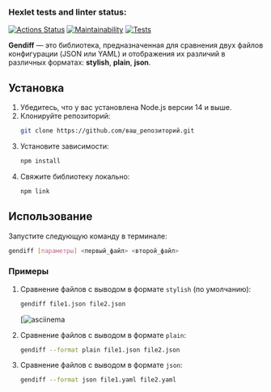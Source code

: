 ### Hexlet tests and linter status:
[![Actions Status](https://github.com/Maksonik/frontend-project-46/actions/workflows/hexlet-check.yml/badge.svg)](https://github.com/Maksonik/frontend-project-46/actions)
[![Maintainability](https://api.codeclimate.com/v1/badges/1363879eb9b29da10dd2/maintainability)](https://codeclimate.com/github/Maksonik/frontend-project-46/maintainability)
[![Tests](https://github.com/Maksonik/frontend-project-46/actions/workflows/test_lint.yml/badge.svg)](https://github.com/Maksonik/frontend-project-46/actions/workflows/test_lint.yml)



**Gendiff** — это библиотека, предназначенная для сравнения двух файлов конфигурации (JSON или YAML) и отображения их различий в различных форматах: **stylish**, **plain**, **json**.

## Установка

1. Убедитесь, что у вас установлена Node.js версии 14 и выше.
2. Клонируйте репозиторий:
   ```bash
   git clone https://github.com/ваш_репозиторий.git
   ```
3. Установите зависимости:
   ```bash
   npm install
   ```
4. Свяжите библиотеку локально:
   ```bash
   npm link
   ```

## Использование

Запустите следующую команду в терминале:

```bash
gendiff [параметры] <первый_файл> <второй_файл>
```

### Примеры

1. Сравнение файлов с выводом в формате `stylish` (по умолчанию):
   ```bash
   gendiff file1.json file2.json
   ```

   [![asciinema](https://asciinema.org/a/tS1v46zptWvcSCj67L8WjeycP)

2. Сравнение файлов с выводом в формате `plain`:
   ```bash
   gendiff --format plain file1.json file2.json
   ```

3. Сравнение файлов с выводом в формате `json`:
   ```bash
   gendiff --format json file1.yaml file2.yaml
   ```
